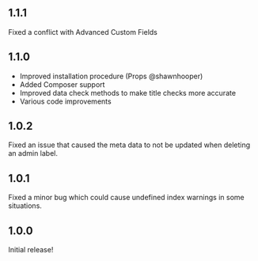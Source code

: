 ## 1.1.1

Fixed a conflict with Advanced Custom Fields

## 1.1.0

- Improved installation procedure (Props @shawnhooper)
- Added Composer support
- Improved data check methods to make title checks more accurate
- Various code improvements

## 1.0.2

Fixed an issue that caused the meta data to not be updated when deleting an admin label.

## 1.0.1

Fixed a minor bug which could cause undefined index warnings in some situations.

## 1.0.0

Initial release!
